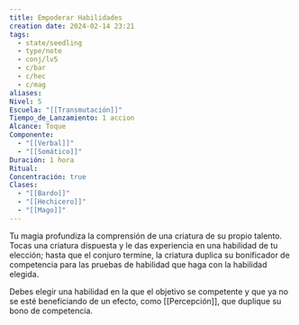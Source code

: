```yaml
---
title: Empoderar Habilidades
creation date: 2024-02-14 23:21
tags:
  - state/seedling
  - type/note
  - conj/lv5
  - c/bar
  - c/hec
  - c/mag
aliases: 
Nivel: 5
Escuela: "[[Transmutación]]"
Tiempo_de_Lanzamiento: 1 accion
Alcance: Toque
Componente:
  - "[[Verbal]]"
  - "[[Somático]]"
Duración: 1 hora
Ritual: 
Concentración: true
Clases:
  - "[[Bardo]]"
  - "[[Hechicero]]"
  - "[[Mago]]"
---
```

Tu magia profundiza la comprensión de una criatura de su propio talento. Tocas una criatura dispuesta y le das experiencia en una habilidad de tu elección; hasta que el conjuro termine, la criatura duplica su bonificador de competencia para las pruebas de habilidad que haga con la
habilidad elegida.

Debes elegir una habilidad en la que el objetivo se competente y que ya no se esté beneficiando de un efecto, como [[Percepción]], que duplique su bono de competencia.